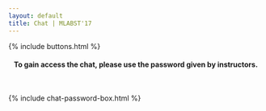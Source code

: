 ```yaml
---
layout: default
title: Chat | MLABST'17
---
```


{% include buttons.html %}

<h4><center><b>To gain access the chat, please use the password given by instructors.</b></center></h4><br>

{% include chat-password-box.html %}
